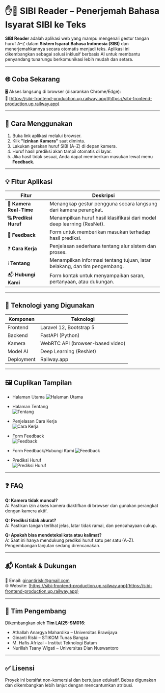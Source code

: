 # ✋📖 SIBI Reader – Penerjemah Bahasa Isyarat SIBI ke Teks

**SIBI Reader** adalah aplikasi web yang mampu mengenali gestur tangan huruf A–Z dalam **Sistem Isyarat Bahasa Indonesia (SIBI)** dan menerjemahkannya secara otomatis menjadi teks. Aplikasi ini dikembangkan sebagai solusi inklusif berbasis AI untuk membantu penyandang tunarungu berkomunikasi lebih mudah dan setara.

---

## 🌐 Coba Sekarang

🖥️ Akses langsung di browser (disarankan Chrome/Edge):  
🔗 [https://sibi-frontend-production.up.railway.app](https://sibi-frontend-production.up.railway.app)

---

## 📸 Cara Menggunakan

1. Buka link aplikasi melalui browser.
2. Klik **"Izinkan Kamera"** saat diminta.
3. Lakukan gerakan huruf SIBI (A–Z) di depan kamera.
4. Huruf hasil prediksi akan tampil otomatis di layar.
5. Jika hasil tidak sesuai, Anda dapat memberikan masukan lewat menu **Feedback**.

---

## 💡 Fitur Aplikasi

| Fitur                | Deskripsi                                                                 |
|----------------------|---------------------------------------------------------------------------|
| 🎥 **Kamera Real-Time**  | Menangkap gestur pengguna secara langsung dari kamera perangkat.         |
| 🔠 **Prediksi Huruf**    | Menampilkan huruf hasil klasifikasi dari model deep learning (ResNet).   |
| 📝 **Feedback**          | Form untuk memberikan masukan terhadap hasil prediksi.                   |
| ❓ **Cara Kerja**        | Penjelasan sederhana tentang alur sistem dan proses.                  |
| ℹ️ **Tentang**           | Menampilkan informasi tentang tujuan, latar belakang, dan tim pengembang.|
| 📬 **Hubungi Kami**      | Form kontak untuk menyampaikan saran, pertanyaan, atau dukungan.         |

---

## 🧠 Teknologi yang Digunakan

| Komponen     | Teknologi                       |
|--------------|----------------------------------|
| Frontend     | Laravel 12, Bootstrap 5          |
| Backend      | FastAPI (Python)                 |
| Kamera       | WebRTC API (browser-based video) |
| Model AI     | Deep Learning (ResNet)           |
| Deployment   | Railway.app                      |

---

## 🖼️ Cuplikan Tampilan 

- Halaman Utama
  ![Halaman Utama](https://github.com/user-attachments/assets/3282f4c4-27a3-4d53-8925-e011448414c2)

- Halaman Tentang  
  ![Tentang](https://github.com/user-attachments/assets/74f674c7-5434-4c80-9b0a-8218d5dca619)

- Penjelasan Cara Kerja  
  ![Cara Kerja](https://github.com/user-attachments/assets/3db71616-e072-4a86-9e1e-3ba3514de16a)

- Form Feedback  
  ![Feedback](https://github.com/user-attachments/assets/ec879300-0eff-4922-8cfe-3531a25e2235)

- Form Feedback/Hubungi Kami
  ![Feedback](./assets/feedback.png)
  
- Prediksi Huruf  
  ![Prediksi Huruf](https://github.com/user-attachments/assets/b6cb14cf-1c1e-4305-b517-4d9008fadeda)

---

## ❓ FAQ

**Q: Kamera tidak muncul?**  
A: Pastikan izin akses kamera diaktifkan di browser dan gunakan perangkat dengan kamera aktif.

**Q: Prediksi tidak akurat?**  
A: Pastikan tangan terlihat jelas, latar tidak ramai, dan pencahayaan cukup.

**Q: Apakah bisa mendeteksi kata atau kalimat?**  
A: Saat ini hanya mendukung prediksi huruf satu per satu (A–Z). Pengembangan lanjutan sedang direncanakan.

---

## 📬 Kontak & Dukungan

📧 Email: ginantiriski@gmail.com  
🌐 Website: [https://sibi-frontend-production.up.railway.app](https://sibi-frontend-production.up.railway.app)

---

## 👥 Tim Pengembang

Dikembangkan oleh **Tim LAI25-SM016**:

- Athallah Anargya Mahardika – Universitas Brawijaya  
- Ginanti Riski – STIKOM Tunas Bangsa
- M. Hafis Afrizal – Institut Teknologi Batam    
- Nurillah Tsany Wigati – Universitas Dian Nuswantoro

---

## ✅ Lisensi

Proyek ini bersifat non-komersial dan bertujuan edukatif. Bebas digunakan dan dikembangkan lebih lanjut dengan mencantumkan atribusi.
